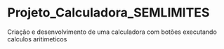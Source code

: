 # Projeto_Calculadora_SEMLIMITES
 Criação e desenvolvimento de uma calculadora com botões executando calculos aritimeticos
